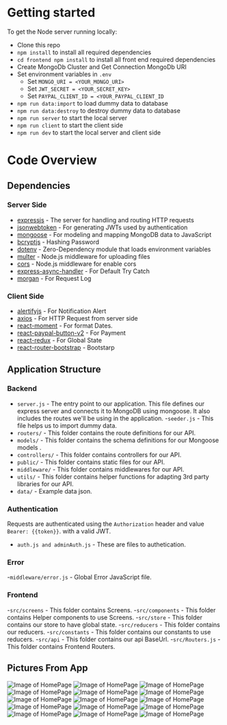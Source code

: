 
# Getting started

To get the Node server running locally:
- Clone this repo
- `npm install` to install all required dependencies
- `cd frontend npm install` to install all front end required dependencies
- Create MongoDb Cluster and Get Connection MongoDb URI
- Set environment variables in `.env` 
  * Set `MONGO_URI = <YOUR_MONGO_URI>`
  * Set `JWT_SECRET = <YOUR_SECRET_KEY>`
  * Set `PAYPAL_CLIENT_ID = <YOUR_PAYPAL_CLIENT_ID`
- `npm run data:import` to load dummy data to database
- `npm run data:destroy` to destroy dummy data to database
- `npm run server` to start the local server 
- `npm run client` to start the client side
- `npm run dev` to start the local server and client side

# Code Overview

## Dependencies

### Server Side
- [expressjs](https://github.com/expressjs/express) - The server for handling and routing HTTP requests
- [jsonwebtoken](https://github.com/auth0/node-jsonwebtoken) - For generating JWTs used by authentication
- [mongoose](https://github.com/Automattic/mongoose) - For modeling and mapping MongoDB data to JavaScript 
- [bcryptjs](https://github.com/dodo/node-slug) - Hashing Password
- [dotenv](https://github.com/motdotla/dotenv) - Zero-Dependency module that loads environment variables
- [multer](https://github.com/expressjs/multer) - Node.js middleware for uploading files
- [cors](https://github.com/expressjs/cors) - Node.js middleware for enable cors
- [express-async-handler](https://github.com/Abazhenov/express-async-handler) - For Default Try Catch
- [morgan](https://github.com/expressjs/morgan) - For Request Log

### Client Side

- [alertifyjs](https://github.com/MohammadYounes/AlertifyJS) - For Notification Alert
- [axios](https://github.com/axios/axios) - For HTTP Request from server side
- [react-moment](https://github.com/headzoo/react-moment) - For format Dates.
- [react-paypal-button-v2](https://github.com/Luehang/react-paypal-button-v2) - For Payment
- [react-redux](https://github.com/reduxjs/react-redux) - For Global State
- [react-router-bootstrap](https://github.com/ReactTraining/react-router) - Bootstarp


## Application Structure

### Backend

- `server.js` - The entry point to our application. This file defines our express server and connects it to MongoDB using mongoose. It also includes the routes we'll be using in the application.
-`seeder.js` - This file helps us to import dummy data.
- `routers/` - This folder contains the route definitions for our API.
- `models/` - This folder contains the schema definitions for our Mongoose models .
- `controllers/` - This folder contains controllers for our API.
- `public/` - This folder contains static files for our API.
- `middleware/` - This folder contains middlewares for our API.
- `utils/` - This folder contains helper functions for adapting 3rd party libraries for our API.
- `data/` - Example data json.

### Authentication

Requests are authenticated using the `Authorization` header and value `Bearer: {{token}}`. with a valid JWT. 
- `auth.js and adminAuth.js` - These are files to authetication.

### Error

-`middleware/error.js` - Global Error JavaScript file.

### Frontend

-`src/screens` - This folder contains Screens.
-`src/components` - This folder contains Helper components to use Screens.
-`src/store` - This folder contains our store to have global state.
-`src/reducers` - This folder contains our reducers.
-`src/constants` - This folder contains our constants to use reducers.
-`src/api` - This folder contains our api BaseUrl.
-`src/Routers.js` - This folder contains Frontend Routers.

## Pictures From App
![Image of HomePage](https://github.com/malikulle/ProShop/blob/master/images/1.png?raw=true)
![Image of HomePage](https://github.com/malikulle/ProShop/blob/master/images/2.png?raw=true)
![Image of HomePage](https://github.com/malikulle/ProShop/blob/master/images/3.png?raw=true)
![Image of HomePage](https://github.com/malikulle/ProShop/blob/master/images/4.png?raw=true)
![Image of HomePage](https://github.com/malikulle/ProShop/blob/master/images/5png?raw=true)
![Image of HomePage](https://github.com/malikulle/ProShop/blob/master/images/6.png?raw=true)
![Image of HomePage](https://github.com/malikulle/ProShop/blob/master/images/6.png?raw=true)
![Image of HomePage](https://github.com/malikulle/ProShop/blob/master/images/8.png?raw=true)
![Image of HomePage](https://github.com/malikulle/ProShop/blob/master/images/9.png?raw=true)
![Image of HomePage](https://github.com/malikulle/ProShop/blob/master/images/10.png?raw=true)
![Image of HomePage](https://github.com/malikulle/ProShop/blob/master/images/11.png?raw=true)
![Image of HomePage](https://github.com/malikulle/ProShop/blob/master/images/12.png?raw=true)
![Image of HomePage](https://github.com/malikulle/ProShop/blob/master/images/13.png?raw=true)
![Image of HomePage](https://github.com/malikulle/ProShop/blob/master/images/14.png?raw=true)
![Image of HomePage](https://github.com/malikulle/ProShop/blob/master/images/15.png?raw=true)